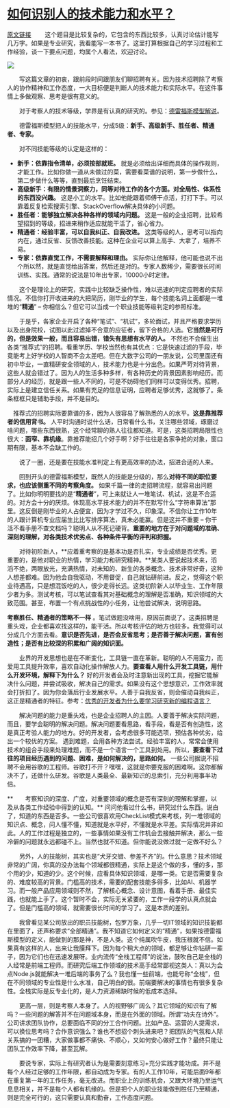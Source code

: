 
  # [如何识别人的技术能力和水平？](https://kb.cnblogs.com/page/593985/)

[原文链接](https://acejoy.com/2018/03/14/%E5%A6%82%E4%BD%95%E8%AF%86%E5%88%AB%E4%BA%BA%E7%9A%84%E6%8A%80%E6%9C%AF%E8%83%BD%E5%8A%9B%E5%92%8C%E6%B0%B4%E5%B9%B3%EF%BC%9F/) 
　　这个题目是比较复杂的，它包含的东西比较多，认真讨论估计能写几万字。如果是专业研究，我看能写一本书了。这里打算根据自己的学习过程和工作经验，谈一下要点问题，均属个人看法，欢迎讨论。

![](如何识别人的技术能力和水平_files/1162248-20180411184047250-2098243064.png)

　　写这篇文章的初衷，跟前段时间跟朋友们聊招聘有关。因为技术招聘除了考察人的协作精神和工作态度，一大目标便是判断人的技术能力和实际水平。在这件事情上多做观察、思考是很有意义的。

　　对于考察人的技术等级，学界是有认真的研究的。参见：[德雷福斯模型解说](https://acejoy.com/2018/03/14/%E5%BE%B7%E9%9B%B7%E7%A6%8F%E6%96%AF%E6%A8%A1%E5%9E%8B%EF%BC%88dreyfus-model-of-skill-acquisition%EF%BC%89/)。

　　德雷福斯模型把人的技能水平，分成5级：**新手、高级新手、胜任者、精通者、专家。**

　　对不同技能等级的认定是这样的：

-   **新手：依靠指令清单，必须按部就班。** 就是必须给出详细而具体的操作规则，才能工作。比如你做一道从未做过的菜，需要看菜谱的说明，第一步做什么，第二步做什么等等，直到最后烹饪结束。
-   **高级新手：有限的情景洞察力，同等对待工作的各个方面。对全局性、体系性的东西没兴趣。** 这是小工的水平。比如他能跟着师傅干点活，打打下手。可以靠着反复检索搜索引擎、StackOverflow解决具体的小问题。
-   **胜任者：能够独立解决各种各样的领域内问题。** 这是一般的企业招聘，比较希望招到的等级，招进来稍作适应就能干活了，省心省力。
-   **精通者：经验丰富，可以自我纠正、自我改进。** 这类等级的人，思考可以指向内在，通过反省、反馈改善技能。这种在企业可以算上高手、大拿了，培养不易。
-   **专家：依靠直觉工作，不需要解释和理由。** 实际你让他解释，他可能也说不出个所以然，就是直觉给出答案，然后还是对的。专家人数稀少，需要很长时间训练、实践。通常的说法是10年出专家，10000小时定律。

　　这个是理论上的研究，实践中比较缺乏操作性，难以迅速的判定应聘者的实际情况。不信你打开收进来的大把简历，刚毕业的学生，每个技能名词上面都是一堆堆的“**精通**” – 你相信么？但它可以当成一个职业技能等级判定的参照标准。

　　于是乎，各家企业开启了各种“笔试”、“机试”，多轮面试，并且严格要求学历以及出身院校，试图以此过滤掉不合意的应征者，留下合格的人选。**它当然是可行的，但是效果一般，而且容易出错，错失有思想有水平的人。** 不然也不会催生出各类“推荐式”的招聘。看重学历、学校当然也有其优点：它是快速过滤的手段，毕竟能考上好学校的人智商不会太差吧。但在大数字公司的一朋友说，公司里面还有初中毕业，一直精研安全领域的人，技术能力也是十分出色。如果严苛对待背景，这些人就会错过了。因为人的生活多种多样，有各种历史的背景因素影响经历。而部分人的经历，就是跟一些人不同的，可是不妨碍他们同样可以变得优秀。招聘，实际上是建立信任关系。如果有充足的信息证明，应聘者足够优秀，这就够了。条条框框只是辅助手段，并不是目的。

   　推荐式的招聘实际要靠谱的多，因为人很容易了解熟悉的人的水平。**这是靠推荐者的信用背书。** 人平时沟通时说什么话，日常看什么书，关注哪些领域，琢磨过啥问题，哪些东西很熟，这个经常聊的熟人往往都知道。可是，这类招聘局限性也很大：**面窄、靠机缘**。靠推荐能招几个好手啊？好手往往是各家争抢的对象，窗口期有限，基本不会缺工作的。

　　说了一圈，还是要在技能水准判定上有更高效率的办法，招进合适的人来。

　　回到开头的德雷福斯模型，既然人的技能是分级的，那么**对待不同的职位要求，也应该侧重不同的考察角度。** 如果千篇一律的走招聘流程，就容易出问题了。比如你明明要找的是“**精通者**”，可上来就让人一堆笔试、机试，这是不合适的。对方会十分的厌烦。体现高水平技术能力的并不在默写什么“字符串算法”那里。这反倒是刚毕业的人占便宜，因为才学过不久，印象深。不信你让工作10年的人跟计算机专业应届生比比写排序算法，真未必能赢。但是这并不重要 – 你干活不看手册不查文档吗？聪明人从不死记硬背。**重要的地方在于对问题域的准确、深刻的理解，对各类技术优劣点、各种条件平衡的评判和把握。**

　　对待初阶新人，**应着重考察的是基本功是否扎实，专业成绩是否优秀。更重要的，是他对职业的热情，学习能力和研究精神。**某类人要说起技术来，滔滔不绝，两眼放光，充满热情，对未知的、新生的各类概念、技术非常好奇，这种人想差都难。因为他会自我驱动，不用督促，自己就钻研前进。反之，觉得这个职业待遇高，只是想混饭吃的人，很少走得长远。这类初阶新人以毕业生、工作年限少者为多。测试考核，可以笔试查看其对基础概念的理解是否准确，知识领域的大致范围。甚至，布置一个有点挑战性的小任务，让他尝试解决，说明思路。

**考察胜任、精通者的策略不一样** 。笔试做题没啥用，原因前面说了。这类招聘是重头戏，企业都喜欢找这样的，能干活。所以考核评估的地方也较多。我觉得可以分成几个方面去看。**意识是否先进，是否会反省思考；是否善于解决问题，富有创造性；是否有比较深的积累和广阔的知识面。**

　　业界的开发思想也是在不断变化，工具链一直在革新。聪明的人不用蛮力，而爱用工具提升效率，喜欢自动化操作解放人力。**要查看人用什么开发工具链，用什么开发环境，解释下为什么？** 好的开发者会及时注意新出现的工具，挖掘它能解决什么问题，并尝试吸收，解决自己的需求。如果没有这个思想意识，工作效率就会打折扣了。因为你会落后行业发展水平。人善于自我反省，则会催动自我纠正，这正是精通者的特征。参考：[优秀的开发者为什么要学习研究新的编程语言？](https://acejoy.com/2018/03/02/%E4%BC%98%E7%A7%80%E7%9A%84%E5%BC%80%E5%8F%91%E8%80%85%E4%B8%BA%E4%BB%80%E4%B9%88%E8%A6%81%E5%AD%A6%E4%B9%A0%E7%A0%94%E7%A9%B6%E6%96%B0%E7%9A%84%E7%BC%96%E7%A8%8B%E8%AF%AD%E8%A8%80%EF%BC%9F/)

　　解决问题的能力是重头戏，也是企业招聘人的主因。人要善于解决实际问题，而且，要学会聪明的解决问题。解决问题要看思路，看手段，看是否有创造性，这是真正考验人能力的地方。好的开发者，会考虑很多可能选项，预估各种优劣，给出一个较优的方案。 遇到难题，会用各种方法尝试。经验丰富的人，常常会使用技术的组合手段来处理难题，而不是一个语言一个工具到处用。所以，**要查看下过往的项目经历遇到的问题、困难，是如何解决的，思路如何。** 一些公司据说不招聘不会用谷歌的工程师。谷歌打不开？嘿嘿，这就是你要克服的困难啊。这你都解决不了，还做什么研发。谷歌是人类最全、最新知识的总索引，充分利用事半功倍。

**　　考察知识的深度、广度，对重要领域的概念是否有深刻的理解和掌握，以及从各类工作经验中得到的认知。** 问问他看过什么书，研究过什么东西。说白了，知道的东西是否多。一些公司很喜欢用CheckList模式来考核，列一堆领域的知识点、概念，问人懂不懂，知道就是水平好，不懂就是水平差。实际情况并非如此。人的工作过程是独立的，一些事情如果没有工作机会去接触并解决，那么一些冷僻的问题就永远都碰不上。当然也就不知道。但你能说没做过就一定做不好么？

　　另外，人的技能树，其实也是“犬牙交错、参差不齐”的。什么意思？技术领域非常的广阔，你真的没办法每个领域都很精通，实际上是这个做的多，懂的多，那个用的少，知道的少。这个时候，应看具体知识领域，是哪一类。它是否需要复杂的、难度较高的背景。门槛高的技术，需要的配套技能多得多，比如AI、机器学习。而一般产品应用领域则不然，了解核心概念、设计意图，看着手册、最佳实践，也就能上手了。这个暂时不会，实际无关紧要的，工作一段学的认真点就会了。但是门槛高的领域，就需要很长时间的学习了。这是本质的差别。

　　我曾看见某公司放出的职员技能树，包罗万象，几乎一切IT领域的知识技能都在里面了，还声称要求“全部精通”。我不知道它如何定义的“精通”，如果按德雷福斯模型的定义，能做到的那是神，不是人类。这个纯属吹牛皮，我压根就不信。如果真有这样的人，出来让我膜拜下。因为每个稍大点的领域，都足够让你钻研一辈子，因为它们也在迅速发展呀。业内流传“全栈工程师”的说法，鼓吹自己是全栈的人经常是前端工程师。而研究后端工作领域的技术高手经常鄙视这类人：真以为会点Node.js就能解决一堆后端的事务了么？我也懂一些前端，也能号称“全栈”，但在不同领域的专业性是什么水准，自己明白的很。前端要解决的事情也有很多复杂性。全栈实际是反专业化的，是人力资源稀缺时候的低成本选择。

　　更高一层，则是考察人本身了。人的视野够广阔么？其它领域的知识有了解吗？一些问题的解答并不在问题域本身，而是在外面的领域。所谓“功夫在诗外”。公司讲求团队协作，总要面临不同的分工合作问题。比如产品、运营的人提需求，可以换位思考吗？合作意识强么？谁也不想招个刺头进来吧？把团队的气氛和人际关系搞的一团糟，大家做事都不痛快、不顺心，又如何安心做好工作？最终只能让团队工作效率下降，甚至瓦解。

　　要说专家，实际上有研究者认为是需要刻意练习+充分实践才能功成。并不是每个人经过足够的工作年限，都自动成为专家。有的人工作10年，可能后面9年都在重复第一年的工作任务，毫无改进。而职业上的训练机会，又跟大环境乃至运气息息相关，并不是每个人都有机缘的。但是把个人的职业技能做到胜任乃至精通，则是完全可行的，这只需要认真和勤奋，工作态度问题。
<!--stackedit_data:
eyJoaXN0b3J5IjpbMTIzNDM1MDEwOCwtOTM0ODIxNjhdfQ==
-->